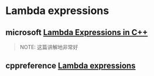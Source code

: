 # Lambda expressions



## microsoft [Lambda Expressions in C++](https://docs.microsoft.com/en-us/cpp/cpp/lambda-expressions-in-cpp?view=vs-2019)

> NOTE: 这篇讲解地非常好

## cppreference [Lambda expressions](https://en.cppreference.com/w/cpp/language/lambda)

